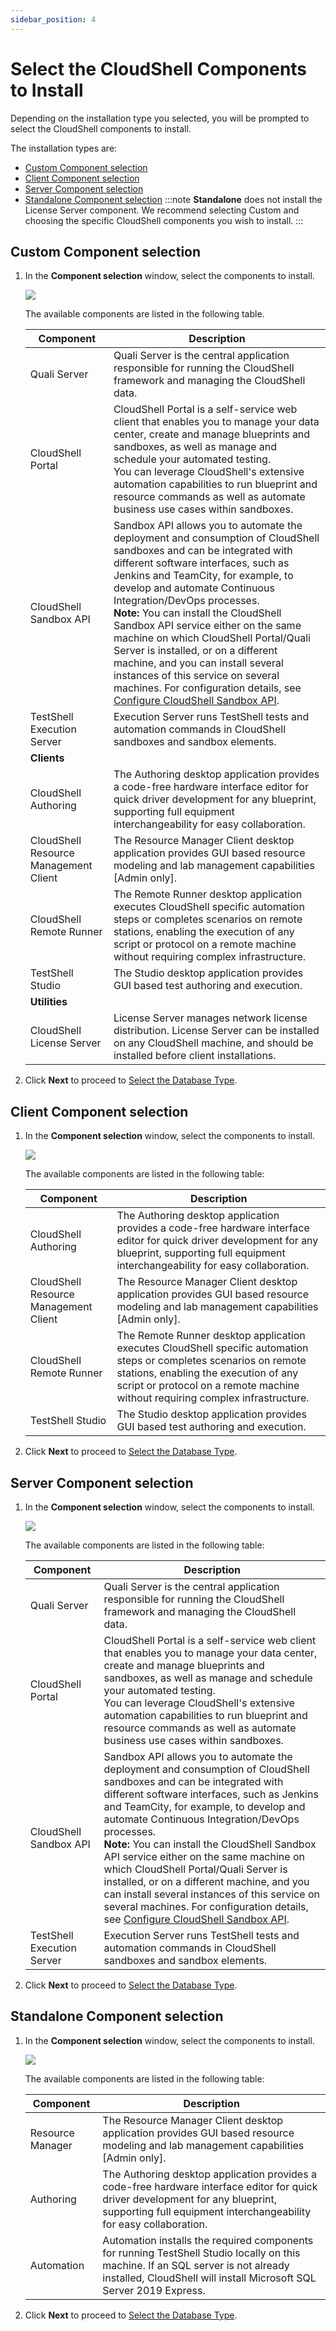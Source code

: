 ```yaml
---
sidebar_position: 4
---
```


# Select the CloudShell Components to Install

Depending on the installation type you selected, you will be prompted to select the CloudShell components to install.

The installation types are:

- [Custom Component selection](./select-components.md#custom-component-selection)
- [Client Component selection](./select-components.md#client-component-selection)
- [Server Component selection](./select-components.md#server-component-selection)
- [Standalone Component selection](./select-components.md#standalone-component-selection)
:::note
**Standalone** does not install the License Server component. We recommend selecting Custom and choosing the specific CloudShell components you wish to install.
:::
## Custom Component selection

1. In the **Component selection** window, select the components to install.
    
    ![](/Images/IG2/Select-an-installation-option_1.png)
    
    The available components are listed in the following table.
    
    | Component                         | Description                                                                                                                                                                                                                                                                                                                                                                                                                                                                                                                      |
    |-----------------------------------|----------------------------------------------------------------------------------------------------------------------------------------------------------------------------------------------------------------------------------------------------------------------------------------------------------------------------------------------------------------------------------------------------------------------------------------------------------------------------------------------------------------------------------|
    | Quali Server                      | Quali Server is the central application responsible for running the CloudShell framework and managing the CloudShell data.                                                                                                                                                                                                                                                                                                                                                                                                       |
    | CloudShell Portal                 | CloudShell Portal is a self-service web client that enables you to manage your data center, create and manage blueprints and sandboxes, as well as manage and schedule your automated testing. <br />You can leverage CloudShell's extensive automation capabilities to run blueprint and resource commands as well as automate business use cases within sandboxes.                                                                                                                                                                     |
    | CloudShell Sandbox API            | Sandbox API allows you to automate the deployment and consumption of CloudShell sandboxes and can be integrated with different software interfaces, such as Jenkins and TeamCity, for example, to develop and automate Continuous Integration/DevOps processes. <br />**Note:** You can install the CloudShell Sandbox API service either on the same machine on which CloudShell Portal/Quali Server is installed, or on a different machine, and you can install several instances of this service on several machines. For configuration details, see [Configure CloudShell Sandbox API](../../configure-products/config-sandbox-api.md). |
    | TestShell Execution Server        | Execution Server runs TestShell tests and automation commands in CloudShell sandboxes and sandbox elements. |
    | **Clients** |
    | CloudShell Authoring              | The Authoring desktop application provides a code-free hardware interface editor for quick driver development for any blueprint, supporting full equipment interchangeability for easy collaboration.                                                                                                                                                                                                                                                                                                                              |
    | CloudShell Resource Management Client | The Resource Manager Client desktop application provides GUI based resource modeling and lab management capabilities [Admin only].                                                                                                                                                                                                                                                                                                                                       |
    | CloudShell Remote Runner          | The Remote Runner desktop application executes CloudShell specific automation steps or completes scenarios on remote stations, enabling the execution of any script or protocol on a remote machine without requiring complex infrastructure.                                                                                                                                                                                                                                                                                      |
    | TestShell Studio                  | The Studio desktop application provides GUI based test authoring and execution. |
    | **Utilities** |
    | CloudShell License Server         | License Server manages network license distribution. License Server can be installed on any CloudShell machine, and should be installed before client installations.                                                                                                                                                                                                                                                                                                                                                            |
    
2. Click **Next** to proceed to [Select the Database Type](./select-database-type/index.md).

## Client Component selection

1. In the **Component selection** window, select the components to install.
    
    ![](/Images/IG2/Select-an-installation-option_client.png)
    
    The available components are listed in the following table:
    
    | Component                               | Description                                                                                                                                                                                                                                                                                                                                                             |
    |-----------------------------------------|-------------------------------------------------------------------------------------------------------------------------------------------------------------------------------------------------------------------------------------------------------------------------------------------------------------------------------------------------------------------------|
    | CloudShell Authoring                    | The Authoring desktop application provides a code-free hardware interface editor for quick driver development for any blueprint, supporting full equipment interchangeability for easy collaboration.                                                                                                                                                                     |
    | CloudShell Resource Management Client   | The Resource Manager Client desktop application provides GUI based resource modeling and lab management capabilities [Admin only].                                                                                                                                                                                                                                       |
    | CloudShell Remote Runner                | The Remote Runner desktop application executes CloudShell specific automation steps or completes scenarios on remote stations, enabling the execution of any script or protocol on a remote machine without requiring complex infrastructure.                                                                                                                           |
    | TestShell Studio                        | The Studio desktop application provides GUI based test authoring and execution.                                                                                                                                                                                                                                                                                          |
    
2. Click **Next** to proceed to [Select the Database Type](./select-database-type/index.md).

## Server Component selection

1. In the **Component selection** window, select the components to install.
    
    ![](/Images/IG2/Select-an-installation-option_server.png)
    
    The available components are listed in the following table:
    
    | Component                         | Description                                                                                                                                                                                                                                                                                                                                                                                                                                                                                                                      |
    |-----------------------------------|----------------------------------------------------------------------------------------------------------------------------------------------------------------------------------------------------------------------------------------------------------------------------------------------------------------------------------------------------------------------------------------------------------------------------------------------------------------------------------------------------------------------------------|
    | Quali Server                      | Quali Server is the central application responsible for running the CloudShell framework and managing the CloudShell data.                                                                                                                                                                                                                                                                                                                                                                                                       |
    | CloudShell Portal                 | CloudShell Portal is a self-service web client that enables you to manage your data center, create and manage blueprints and sandboxes, as well as manage and schedule your automated testing. <br />You can leverage CloudShell's extensive automation capabilities to run blueprint and resource commands as well as automate business use cases within sandboxes.                                                                                                                                                                     |
    | CloudShell Sandbox API            | Sandbox API allows you to automate the deployment and consumption of CloudShell sandboxes and can be integrated with different software interfaces, such as Jenkins and TeamCity, for example, to develop and automate Continuous Integration/DevOps processes. <br />**Note:** You can install the CloudShell Sandbox API service either on the same machine on which CloudShell Portal/Quali Server is installed, or on a different machine, and you can install several instances of this service on several machines. For configuration details, see [Configure CloudShell Sandbox API](../../configure-products/config-sandbox-api.md). |
    | TestShell Execution Server        | Execution Server runs TestShell tests and automation commands in CloudShell sandboxes and sandbox elements.                                                                                                                                                                                                                                                                                                                                                                                                                    |
    
2. Click **Next** to proceed to [Select the Database Type](./select-database-type/index.md).

## Standalone Component selection

1. In the **Component selection** window, select the components to install.
    
    ![](/Images/IG2/Select-an-installation-option_standalone.png)
    
    The available components are listed in the following table:
    
    | Component        | Description                                                                                                                                                                                                                               |
    |------------------|-------------------------------------------------------------------------------------------------------------------------------------------------------------------------------------------------------------------------------------------|
    | Resource Manager | The Resource Manager Client desktop application provides GUI based resource modeling and lab management capabilities [Admin only].                                                                                                          |
    | Authoring        | The Authoring desktop application provides a code-free hardware interface editor for quick driver development for any blueprint, supporting full equipment interchangeability for easy collaboration.                                        |
    | Automation       | Automation installs the required components for running TestShell Studio locally on this machine. If an SQL server is not already installed, CloudShell will install Microsoft SQL Server 2019 Express.                                    |


2. Click **Next**      to proceed to [Select the Database Type](./select-database-type/index.md).